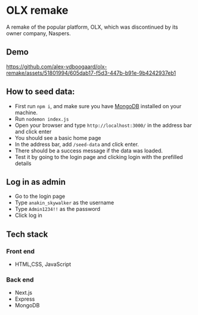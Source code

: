 # OLX remake
A remake of the popular platform, OLX, which was discontinued by its owner company, Naspers. 
## Demo
https://github.com/alex-vdboogaard/olx-remake/assets/51801994/605dab17-f5d3-447b-b91e-9b4242937eb1
## How to seed data:
- First run ``` npm i ```, and make sure you have [MongoDB](https://www.mongodb.com/docs/core/administration/install-community/) installed on your machine.
- Run ``` nodemon index.js ```
- Open your browser and type ``` http://localhost:3000/ ``` in the address bar and click enter
- You should see a basic home page
- In the address bar, add ```/seed-data``` and click enter.
- There should be a success message if the data was loaded.
- Test it by going to the login page and clicking login with the prefilled details

## Log in as admin
- Go to the login page
- Type ``` anakin_skywalker ``` as the username
- Type ``` Admin1234!! ``` as the password
- Click log in

## Tech stack
### Front end
- HTML,CSS, JavaScript
### Back end
- Next.js
- Express
- MongoDB
